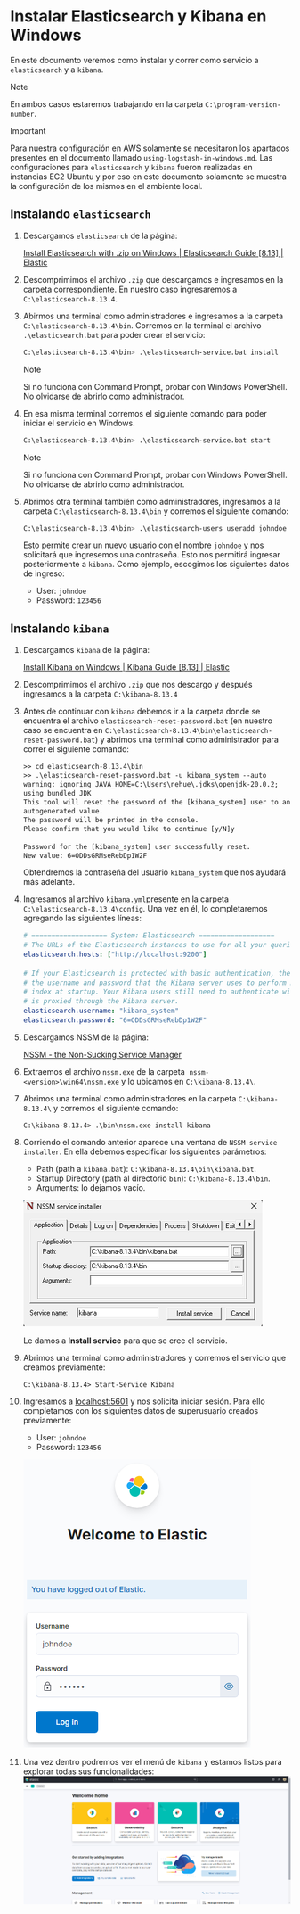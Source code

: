# Instalar Elasticsearch y Kibana en Windows

En este documento veremos como instalar y correr como servicio a `elasticsearch` y a `kibana`.

> [!NOTE]
> En ambos casos estaremos trabajando en la carpeta `C:\program-version-number`.

> [!IMPORTANT]  
> Para nuestra configuración en AWS solamente se necesitaron los apartados presentes en el documento llamado `using-logstash-in-windows.md`. Las configuraciones para `elasticsearch` y `kibana` fueron realizadas en instancias EC2 Ubuntu y por eso en este documento solamente se muestra la configuración de los mismos en el ambiente local.

## Instalando `elasticsearch`

1. Descargamos `elasticsearch` de la página:
    
    [Install Elasticsearch with .zip on Windows | Elasticsearch Guide [8.13] | Elastic](https://www.elastic.co/guide/en/elasticsearch/reference/8.13/zip-windows.html)
    
2. Descomprimimos el archivo `.zip` que descargamos e ingresamos en la carpeta correspondiente. En nuestro caso ingresaremos a `C:\elasticsearch-8.13.4`.
3. Abirmos una terminal como administradores e ingresamos a la carpeta `C:\elasticsearch-8.13.4\bin`. Corremos en la terminal el archivo `.\elasticsearch.bat` para poder crear el servicio:
    
    ```bash
    C:\elasticsearch-8.13.4\bin> .\elasticsearch-service.bat install
    ```
    > [!NOTE]  
    > Si no funciona con Command Prompt, probar con Windows PowerShell. No olvidarse de abrirlo como administrador.

4. En esa misma terminal corremos el siguiente comando para poder iniciar el servicio en Windows.
    ```bash
    C:\elasticsearch-8.13.4\bin> .\elasticsearch-service.bat start
    ```
    > [!NOTE]  
    > Si no funciona con Command Prompt, probar con Windows PowerShell. No olvidarse de abrirlo como administrador.

5. Abrimos otra terminal también como administradores, ingresamos a la carpeta `C:\elasticsearch-8.13.4\bin` y corremos el siguiente comando:
    
    ```bash
    C:\elasticsearch-8.13.4\bin> .\elasticsearch-users useradd johndoe -r superuser
    ```
    
    Esto permite crear un nuevo usuario con el nombre `johndoe` y nos solicitará que ingresemos una contraseña. Esto nos permitirá ingresar posteriormente a `kibana`. Como ejemplo, escogimos los siguientes datos de ingreso:
    
    - User: `johndoe`
    - Password: `123456`

## Instalando `kibana`

1. Descargamos `kibana` de la página:
    
    [Install Kibana on Windows | Kibana Guide [8.13] | Elastic](https://www.elastic.co/guide/en/kibana/current/windows.html#windows-enroll)
    
2. Descomprimimos el archivo `.zip` que nos descargo y después ingresamos a la carpeta `C:\kibana-8.13.4`
3. Antes de continuar con `kibana` debemos ir a la carpeta donde se encuentra el archivo `elasticsearch-reset-password.bat` (en nuestro caso se encuentra en `C:\elasticsearch-8.13.4\bin\elasticsearch-reset-password.bat`) y abrimos una terminal como administrador para correr el siguiente comando:
    
    ```text
    >> cd elasticsearch-8.13.4\bin
    >> .\elasticsearch-reset-password.bat -u kibana_system --auto
    warning: ignoring JAVA_HOME=C:\Users\nehue\.jdks\openjdk-20.0.2; using bundled JDK
    This tool will reset the password of the [kibana_system] user to an autogenerated value.
    The password will be printed in the console.
    Please confirm that you would like to continue [y/N]y
    
    Password for the [kibana_system] user successfully reset.
    New value: 6=ODDsGRMseRebDp1W2F
    ```
    
    Obtendremos la contraseña del usuario `kibana_system` que nos ayudará más adelante.
    
4. Ingresamos al archivo `kibana.yml`presente en la carpeta `C:\elasticsearch-8.13.4\config`. Una vez en él, lo completaremos agregando las siguientes líneas:
    
    ```yaml
    # =================== System: Elasticsearch ===================
    # The URLs of the Elasticsearch instances to use for all your queries.
    elasticsearch.hosts: ["http://localhost:9200"]

    # If your Elasticsearch is protected with basic authentication, these settings provide
    # the username and password that the Kibana server uses to perform maintenance on the Kibana
    # index at startup. Your Kibana users still need to authenticate with Elasticsearch, which
    # is proxied through the Kibana server.
    elasticsearch.username: "kibana_system"
    elasticsearch.password: "6=ODDsGRMseRebDp1W2F"
    ```
 
5. Descargamos NSSM de la página:
    
    [NSSM - the Non-Sucking Service Manager](https://nssm.cc/download)
    
6. Extraemos el archivo `nssm.exe` de la carpeta  `nssm-<version>\win64\nssm.exe` y lo ubicamos en `C:\kibana-8.13.4\`.
7. Abrimos una terminal como administradores en la carpeta `C:\kibana-8.13.4\` y corremos el siguiente comando:
   
    ```text
    C:\kibana-8.13.4> .\bin\nssm.exe install kibana
    ```
8. Corriendo el comando anterior aparece una ventana de `NSSM service installer`. En ella debemos especificar los siguientes parámetros:
    - Path (path a `kibana.bat`): `C:\kibana-8.13.4\bin\kibana.bat`.
    - Startup Directory (path al directorio `bin`): `C:\kibana-8.13.4\bin`.
    - Arguments: lo dejamos vacío.
  
    ![instaling-kibana-in-windows-nssm](../img/instaling-kibana-in-windows-nssm.png)
        
    
    Le damos a **Install service** para que se cree el servicio.

9. Abrimos una terminal como administradores y corremos el servicio que creamos previamente:
    
    ```text
    C:\kibana-8.13.4> Start-Service Kibana
    ```

10. Ingresamos a [localhost:5601](https://localhost:5601) y nos solicita iniciar sesión. Para ello completamos con los siguientes datos de superusuario creados previamente:
    - User: `johndoe`
    - Password: `123456`
    
    ![instaling-kibana-in-windows-1](../img/instaling-kibana-in-windows-1.png)
11. Una vez dentro podremos ver el menú de `kibana` y estamos listos para explorar todas sus funcionalidades:
    ![instaling-kibana-in-windows-2](../img/instaling-kibana-in-windows-2.png)